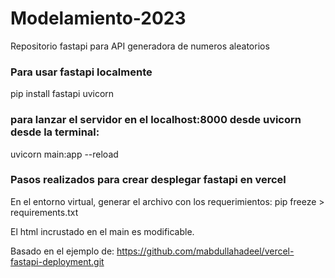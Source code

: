 # Modelamiento-2023

Repositorio fastapi para API generadora de numeros aleatorios

### Para usar fastapi localmente

pip install fastapi uvicorn

### para lanzar el servidor en el localhost:8000 desde uvicorn desde la terminal:

uvicorn main:app --reload

### Pasos realizados para crear desplegar fastapi en vercel

En el entorno virtual, generar el archivo con los requerimientos:
pip freeze > requirements.txt

El html incrustado en el main es modificable.

Basado en el ejemplo de:
https://github.com/mabdullahadeel/vercel-fastapi-deployment.git
